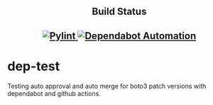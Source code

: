 <h2 align="center">Build Status<h2>

<p align="center">
<a href="https://github.com/kernelsam/dep-test/actions/workflows/pylint.yml">
    <img alt="Pylint" src="https://github.com/kernelsam/dep-test/actions/workflows/pylint.yml/badge.svg" />
</a>
<a href="https://github.com/kernelsam/dep-test/actions/workflows/dependabot-automation.yml">
    <img alt="Dependabot Automation" src="https://github.com/kernelsam/dep-test/actions/workflows/dependabot-automation.yml/badge.svg" />
</a>
</p>

# dep-test

Testing auto approval and auto merge for boto3 patch versions with dependabot and github actions.